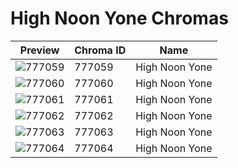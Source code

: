 # High Noon Yone Chromas



| Preview | Chroma ID | Name |
|---------|-----------|------|
| ![777059](https://raw.communitydragon.org/latest/plugins/rcp-be-lol-game-data/global/default/v1/champion-chroma-images/777/777059.png) | 777059 | High Noon Yone |
| ![777060](https://raw.communitydragon.org/latest/plugins/rcp-be-lol-game-data/global/default/v1/champion-chroma-images/777/777060.png) | 777060 | High Noon Yone |
| ![777061](https://raw.communitydragon.org/latest/plugins/rcp-be-lol-game-data/global/default/v1/champion-chroma-images/777/777061.png) | 777061 | High Noon Yone |
| ![777062](https://raw.communitydragon.org/latest/plugins/rcp-be-lol-game-data/global/default/v1/champion-chroma-images/777/777062.png) | 777062 | High Noon Yone |
| ![777063](https://raw.communitydragon.org/latest/plugins/rcp-be-lol-game-data/global/default/v1/champion-chroma-images/777/777063.png) | 777063 | High Noon Yone |
| ![777064](https://raw.communitydragon.org/latest/plugins/rcp-be-lol-game-data/global/default/v1/champion-chroma-images/777/777064.png) | 777064 | High Noon Yone |